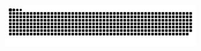 ![snake gif](https://github.com/NMoreWork/nothing-special/blob/output/github-contribution-grid-snake.svg)

